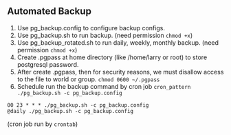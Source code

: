 ## Automated Backup
1. Use pg_backup.config to configure backup configs.
2. Use pg_backup.sh to run backup. (need permission `chmod +x`)
3. Use pg_backup_rotated.sh to run daily, weekly, monthly backup. (need permission `chmod +x`)
4. Create .pgpass at home directory (like /home/larry or root) to store postgresql password.
5. After create .pgpass, then for security reasons, we must disallow access to the file to world or group. `chmod 0600 ~/.pgpass`
6. Schedule run the backup command by cron job `cron_pattern ./pg_backup.sh -c pg_backup.config`
```
00 23 * * * ./pg_backup.sh -c pg_backup.config
@daily ./pg_backup.sh -c pg_backup.config
```
(cron job run by `crontab`)
